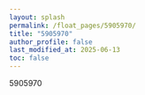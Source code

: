 ```yaml
---
layout: splash
permalink: /float_pages/5905970/
title: "5905970"
author_profile: false
last_modified_at: 2025-06-13
toc: false
---
```

 
5905970
